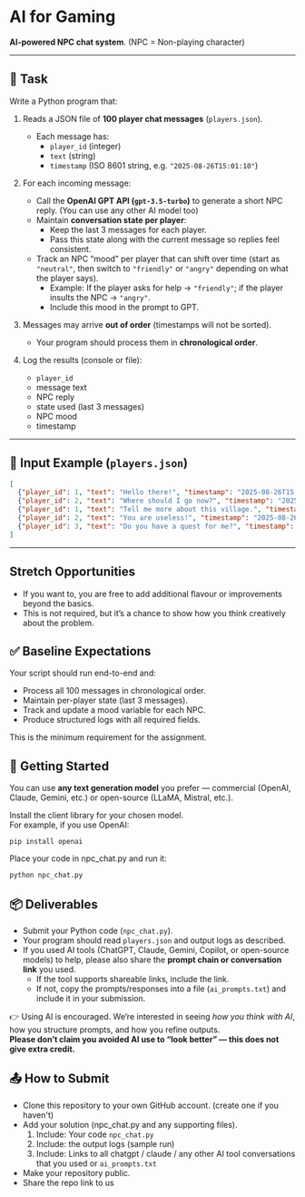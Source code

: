 # AI for Gaming
**AI-powered NPC chat system**.  (NPC = Non-playing character)

---

## 📝 Task  

Write a Python program that:  

1. Reads a JSON file of **100 player chat messages** (`players.json`).  
   - Each message has:  
     - `player_id` (integer)  
     - `text` (string)  
     - `timestamp` (ISO 8601 string, e.g. `"2025-08-26T15:01:10"`)  

2. For each incoming message:  
   - Call the **OpenAI GPT API (`gpt-3.5-turbo`)** to generate a short NPC reply. (You can use any other AI model too)
   - Maintain **conversation state per player**:  
     - Keep the last 3 messages for each player.  
     - Pass this state along with the current message so replies feel consistent.  
   - Track an NPC “mood” per player that can shift over time (start as `"neutral"`, then switch to `"friendly"` or `"angry"` depending on what the player says).  
     - Example: If the player asks for help → `"friendly"`; if the player insults the NPC → `"angry"`.  
     - Include this mood in the prompt to GPT.  

3. Messages may arrive **out of order** (timestamps will not be sorted).  
   - Your program should process them in **chronological order**.  

4. Log the results (console or file):  
   - `player_id`  
   - message text  
   - NPC reply  
   - state used (last 3 messages)  
   - NPC mood  
   - timestamp   

---

## 📂 Input Example (`players.json`)  

```json
[
  {"player_id": 1, "text": "Hello there!", "timestamp": "2025-08-26T15:01:10"},
  {"player_id": 2, "text": "Where should I go now?", "timestamp": "2025-08-26T15:01:05"},
  {"player_id": 1, "text": "Tell me more about this village.", "timestamp": "2025-08-26T15:01:20"},
  {"player_id": 2, "text": "You are useless!", "timestamp": "2025-08-26T15:01:25"},
  {"player_id": 3, "text": "Do you have a quest for me?", "timestamp": "2025-08-26T15:01:15"}
]
```
---

## Stretch Opportunities

- If you want to, you are free to add additional flavour or improvements beyond the basics.
- This is not required, but it’s a chance to show how you think creatively about the problem.

## ✅ Baseline Expectations
Your script should run end-to-end and:
- Process all 100 messages in chronological order.
- Maintain per-player state (last 3 messages).
- Track and update a mood variable for each NPC.
- Produce structured logs with all required fields.

This is the minimum requirement for the assignment.


## 🚀 Getting Started
You can use **any text generation model** you prefer — commercial (OpenAI, Claude, Gemini, etc.) or open-source (LLaMA, Mistral, etc.).  

Install the client library for your chosen model.  
For example, if you use OpenAI:  
```
pip install openai
```
Place your code in npc_chat.py and run it:

```
python npc_chat.py
```
## 📦 Deliverables

- Submit your Python code (`npc_chat.py`).  
- Your program should read `players.json` and output logs as described.  
- If you used AI tools (ChatGPT, Claude, Gemini, Copilot, or open-source models) to help, please also share the **prompt chain or conversation link** you used.  
  - If the tool supports shareable links, include the link.  
  - If not, copy the prompts/responses into a file (`ai_prompts.txt`) and include it in your submission.  

👉 Using AI is encouraged. We’re interested in seeing *how you think with AI*, how you structure prompts, and how you refine outputs.  
**Please don’t claim you avoided AI use to “look better” — this does not give extra credit.**

## 📤 How to Submit

- Clone this repository to your own GitHub account. (create one if you haven't)
- Add your solution (npc_chat.py and any supporting files).
    1. Include: Your code `npc_chat.py`
    2. Include: the output logs (sample run)
    3. Include: Links to all chatgpt / claude / any other AI tool conversations that you used or `ai_prompts.txt`
- Make your repository public.
- Share the repo link to us
